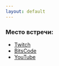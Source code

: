 ```yaml
---
layout: default
---
```


### Место встречи:

* [Twitch](https://www.twitch.tv/8bitteaparty/)
* [BitsCode](https://www.twitch.tv/bitscode/)
* [YouTube](https://www.youtube.com/channel/UCynyB3OjqPinwmZJK5wfhaw/)